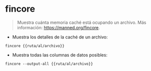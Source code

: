 # fincore

> Muestra cuánta memoria caché está ocupando un archivo.
> Más información: <https://manned.org/fincore>.

- Muestra los detalles de la caché de un archivo:

`fincore {{ruta/al/archivo}}`

- Muestra todas las columnas de datos posibles:

`fincore --output-all {{ruta/al/archivo}}`
